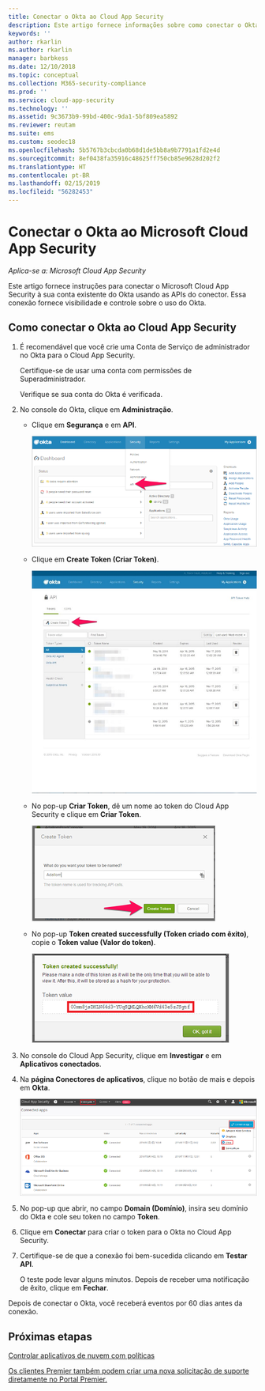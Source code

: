 ```yaml
---
title: Conectar o Okta ao Cloud App Security
description: Este artigo fornece informações sobre como conectar o Okta ao Cloud App Security usando o conector de API para obter visibilidade e controle sobre o uso.
keywords: ''
author: rkarlin
ms.author: rkarlin
manager: barbkess
ms.date: 12/10/2018
ms.topic: conceptual
ms.collection: M365-security-compliance
ms.prod: ''
ms.service: cloud-app-security
ms.technology: ''
ms.assetid: 9c3673b9-99bd-400c-9da1-5bf809ea5892
ms.reviewer: reutam
ms.suite: ems
ms.custom: seodec18
ms.openlocfilehash: 5b5767b3cbcda0b68d1de5bb8a9b7791a1fd2e4d
ms.sourcegitcommit: 8ef0438fa35916c48625ff750cb85e9628d202f2
ms.translationtype: HT
ms.contentlocale: pt-BR
ms.lasthandoff: 02/15/2019
ms.locfileid: "56282453"
---
```

# <a name="connect-okta-to-microsoft-cloud-app-security"></a>Conectar o Okta ao Microsoft Cloud App Security

*Aplica-se a: Microsoft Cloud App Security*

Este artigo fornece instruções para conectar o Microsoft Cloud App Security à sua conta existente do Okta usando as APIs do conector. Essa conexão fornece visibilidade e controle sobre o uso do Okta.
  
  
## <a name="how-to-connect-okta-to-cloud-app-security"></a>Como conectar o Okta ao Cloud App Security  
  
1.  É recomendável que você crie uma Conta de Serviço de administrador no Okta para o Cloud App Security.  
  
     Certifique-se de usar uma conta com permissões de Superadministrador.  
  
     Verifique se sua conta do Okta é verificada.  
  
2.  No console do Okta, clique em **Administração**.  
  
    -   Clique em **Segurança** e em **API**.  
  
         ![API do Okta](./media/okta-api.png "API do Okta")  
  
    -   Clique em **Create Token (Criar Token)**.  
  
         ![Criar token do Okta](./media/okta-createtoken.jpg "Criar token do Okta")  
  
    -   No pop-up **Criar Token**, dê um nome ao token do Cloud App Security e clique em **Criar Token**.  
  
         ![Pop-up do token do Okta](./media/okta-token-popup.png "Pop-up do token do Okta")  
  
    -   No pop-up **Token created successfully (Token criado com êxito)**, copie o **Token value (Valor do token)**.  
  
         ![Valor do token do Okta](./media/okta-token-value.png "Valor do token do Okta")  
  
3.  No console do Cloud App Security, clique em **Investigar** e em **Aplicativos conectados**.  
  
4.  Na **página Conectores de aplicativos**, clique no botão de mais e depois em **Okta**.  
  
     ![conectar Okta](./media/connect-okta.png "conectar Okta")  
  
5.  No pop-up que abrir, no campo **Domain (Domínio)**, insira seu domínio do Okta e cole seu token no campo **Token**.  
  
6.  Clique em **Conectar** para criar o token para o Okta no Cloud App Security.  
  
7.  Certifique-se de que a conexão foi bem-sucedida clicando em **Testar API**.  
  
     O teste pode levar alguns minutos. Depois de receber uma notificação de êxito, clique em **Fechar**.  
  
Depois de conectar o Okta, você receberá eventos por 60 dias antes da conexão.
  
## <a name="next-steps"></a>Próximas etapas  
[Controlar aplicativos de nuvem com políticas](control-cloud-apps-with-policies.md)   

[Os clientes Premier também podem criar uma nova solicitação de suporte diretamente no Portal Premier.](https://premier.microsoft.com/)  
  
